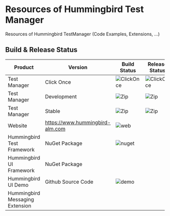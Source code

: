 # Resources of Hummingbird Test Manager
Resources of Hummingbird TestManager (Code Examples, Extensions, ...)

## Build & Release Status

Product | Version | Build Status | Release Status
---|---|---|---
Test Manager | Click Once| ![ClickOnce](https://hummingbird.visualstudio.com/_apis/public/build/definitions/e4481dd4-13a9-413a-bbc3-905032a1726a/8/badge) | ![ClickOnce](https://rmsprodscussu1.vsrm.visualstudio.com/A4c7be80f-2544-4f26-b94a-8857d973e0ee/_apis/public/Release/badge/e4481dd4-13a9-413a-bbc3-905032a1726a/2/4)
Test Manager | Development | ![Zip](https://hummingbird.visualstudio.com/_apis/public/build/definitions/e4481dd4-13a9-413a-bbc3-905032a1726a/6/badge?branchName=dev&api-version=4.1)| ![Zip](https://rmsprodscussu1.vsrm.visualstudio.com/A4c7be80f-2544-4f26-b94a-8857d973e0ee/_apis/public/Release/badge/e4481dd4-13a9-413a-bbc3-905032a1726a/3/7)
Test Manager | Stable | ![Zip](https://hummingbird.visualstudio.com/_apis/public/build/definitions/e4481dd4-13a9-413a-bbc3-905032a1726a/6/badge?branchName=master&api-version=4.1) | ![Zip](https://rmsprodscussu1.vsrm.visualstudio.com/A4c7be80f-2544-4f26-b94a-8857d973e0ee/_apis/public/Release/badge/e4481dd4-13a9-413a-bbc3-905032a1726a/3/5)
Website | https://www.hummingbird-alm.com| ![web](https://hummingbird.visualstudio.com/_apis/public/build/definitions/d1baa8e0-69c8-47ca-a984-302332f476a8/9/badge)|
Hummingbird Test Framework | NuGet Package | ![nuget](https://hummingbird.vsrm.visualstudio.com/_apis/public/Release/badge/e4481dd4-13a9-413a-bbc3-905032a1726a/4/8)
Hummingbird UI Framework | NuGet Package | |
Hummingbird UI Demo | Github Source Code | ![demo](https://hummingbird.visualstudio.com/_apis/public/build/definitions/e4481dd4-13a9-413a-bbc3-905032a1726a/10/badge) |
Hummingbird Messaging Extension | | |
